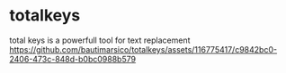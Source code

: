 # totalkeys
total keys is a powerfull tool for text replacement 
https://github.com/bautimarsico/totalkeys/assets/116775417/c9842bc0-2406-473c-848d-b0bc0988b579


